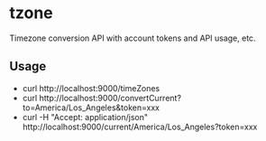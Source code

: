 tzone
=================
Timezone conversion API with account tokens and API usage, etc.

Usage
-------------
- curl http://localhost:9000/timeZones
- curl http://localhost:9000/convertCurrent?to=America/Los_Angeles&token=xxx
- curl -H "Accept: application/json" http://localhost:9000/current/America/Los_Angeles\?token=xxx
